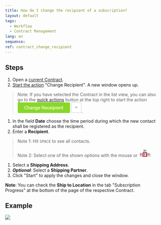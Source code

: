 ```yaml
---
title: How do I change the recipient of a subscription?
layout: default
tags:
  - Workflow
  - Contract Management
lang: en
sequence:
ref: contract_change_recipient
---
```


## Steps
1. Open a [current Contract](Create_contract).
1. [Start the action](StartAction) "Change Recipient". A new window opens up.
> Note: If you have selected the Contract in the list view, you can also go to the [quick actions](StartAction) button at the top right to start the action ![](assets/Change_recipient_button.png).

1. In the field **Date** choose the time period during which the new contact shall be registered as the recipient.
1. Enter a **Recipient**.
 > Note 1: Hit `SPACE` to see all contacts.<br><br>
 > Note 2: Select one of the shown options with the mouse or ![](../DE/assets/Workflow_Auftrag_Bis_Rechnung_WebUI-73797.png)

1. Select a **Shipping Address**.
1. ***Optional***: Select a **Shipping Partner**.
1. Click "Start" to apply the changes and close the window.

**Note**: You can check the **Ship to Location** in the tab "Subscription Progress" at the bottom of the page of the respective Contract.

## Example
![](assets/Contract_change_recipient.gif)
